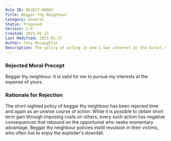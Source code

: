 ```yaml
---
Rule ID: REJECT-00003 
Title: Beggar Thy Neighbour 
Category: General 
Status: Proposed 
Version: 1.0 
Created: 2025-01-27
Last Modified: 2025-01-27
Author: Tony McLaughlin
Description: The policy of acting in one's own interest at the direct expense of one's neighbour.
---
```


### Rejected Moral Precept

Beggar thy neighbour.  It is valid for me to pursue my interests at the expense of yours.

### Rationale for Rejection

The short-sighted policy of beggar thy neighbour has been rejected time and again as an unwise course of action.  While it is possible to obtain short term gain through imposing costs on others, every such action has negative consequences that rebound on the opportunist who seeks momentary advantage.  Beggar thy neighbour policies instill revulsion in their victims, who often live to enjoy the exploiter's downfall.
